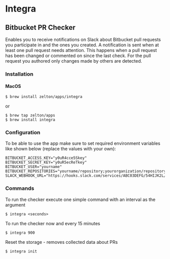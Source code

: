 # Integra

## Bitbucket PR Checker

Enables you to receive notifications on Slack about Bitbucket pull requests you participate in and the ones you created.
A notification is sent when at least one pull request needs attention. This happens when a pull request has been changed
or commented on since the last check. For the pull request you authored only changes made by others are detected.

### Installation

#### MacOS

```
$ brew install zelton/apps/integra
```

or

```
$ brew tap zelton/apps
$ brew install integra
```

### Configuration

To be able to use the app make sure to set required environment variables like shown below (replace the values with your own):
```
BITBUCKET_ACCESS_KEY="y0uR4cce5Skey"
BITBUCKET_SECRET_KEY="y0uR5ecReTkey"
BITBUCKET_USER="yourname"
BITBUCKET_REPOSITORIES="yourname/repository;yourorganization/repository"
SLACK_WEBHOOK_URL="https://hooks.slack.com/services/ABC03DEFG/54HIJK2L/MnO2PR5stUW8"
```

### Commands

To run the checker execute one simple command with an interval as the argument
```
$ integra <seconds>
```

To run the checker now and every 15 minutes
```
$ integra 900
```

Reset the storage - removes collected data about PRs
```
$ integra init
```
